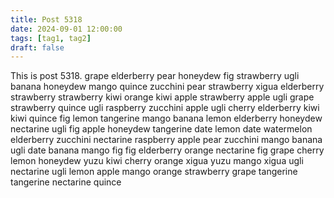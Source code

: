 ```yaml
---
title: Post 5318
date: 2024-09-01 12:00:00
tags: [tag1, tag2]
draft: false
---
```

This is post 5318.
grape
elderberry
pear
honeydew
fig
strawberry
ugli
banana
honeydew
mango
quince
zucchini
pear
strawberry
xigua
elderberry
strawberry
strawberry
kiwi
orange
kiwi
apple
strawberry
apple
ugli
grape
strawberry
quince
ugli
raspberry
zucchini
apple
ugli
cherry
elderberry
kiwi
kiwi
quince
fig
lemon
tangerine
mango
banana
lemon
elderberry
honeydew
nectarine
ugli
fig
apple
honeydew
tangerine
date
lemon
date
watermelon
elderberry
zucchini
nectarine
raspberry
apple
pear
zucchini
mango
banana
ugli
date
banana
mango
fig
fig
elderberry
orange
nectarine
fig
grape
cherry
lemon
honeydew
yuzu
kiwi
cherry
orange
xigua
yuzu
mango
xigua
ugli
nectarine
ugli
lemon
apple
mango
orange
strawberry
grape
tangerine
tangerine
nectarine
quince
